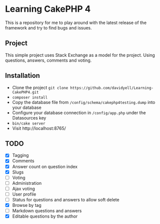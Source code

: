 # Learning CakePHP 4
This is a repository for me to play around with the latest release of the framework and try to find bugs and issues.

## Project
This simple project uses Stack Exchange as a model for the project. Using questions, answers, comments and voting.

## Installation
* Clone the project `git clone https://github.com/davidyell/Learning-CakePHP4.git`
* `composer install`
* Copy the database file from `/config/schema/cakephp4testing.dump` into your database
* Configure your database connection in `/config/app.php` under the Datasources key 
* `bin/cake server`
* Visit http://localhost:8765/

## TODO
- [x] Tagging
- [x] Comments
- [x] Answer count on question index
- [x] Slugs
- [ ] Voting
- [ ] Administration
- [ ] Ajax voting
- [ ] User profile
- [ ] Status for questions and answers to allow soft delete
- [x] Browse by tag
- [ ] Markdown questions and answers
- [x] Editable questions by the author

